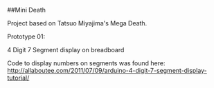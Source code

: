 ##Mini Death

Project based on Tatsuo Miyajima's Mega Death.

Prototype 01:

4 Digit 7 Segment display on breadboard

Code to display numbers on segments was found here:
http://allaboutee.com/2011/07/09/arduino-4-digit-7-segment-display-tutorial/
